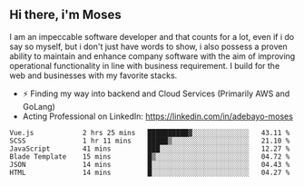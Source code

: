 ## Hi there, i'm Moses

I am an impeccable software developer and that counts for a lot, even if i do say so myself, but i don't just have words to show, i also possess a proven ability to maintain and enhance company software with the aim of improving operational functionality in line with business requirement. I build for the web and businesses with my favorite stacks.
- ⚡ Finding my way into backend and Cloud Services (Primarily AWS and GoLang)
- Acting Professional on LinkedIn: https://linkedin.com/in/adebayo-moses

<!--START_SECTION:waka-->

```text
Vue.js            2 hrs 25 mins   ██████████▓░░░░░░░░░░░░░░   43.11 %
SCSS              1 hr 11 mins    █████▒░░░░░░░░░░░░░░░░░░░   21.10 %
JavaScript        41 mins         ███░░░░░░░░░░░░░░░░░░░░░░   12.27 %
Blade Template    15 mins         █▒░░░░░░░░░░░░░░░░░░░░░░░   04.72 %
JSON              14 mins         █░░░░░░░░░░░░░░░░░░░░░░░░   04.43 %
HTML              14 mins         █░░░░░░░░░░░░░░░░░░░░░░░░   04.27 %
```

<!--END_SECTION:waka-->
